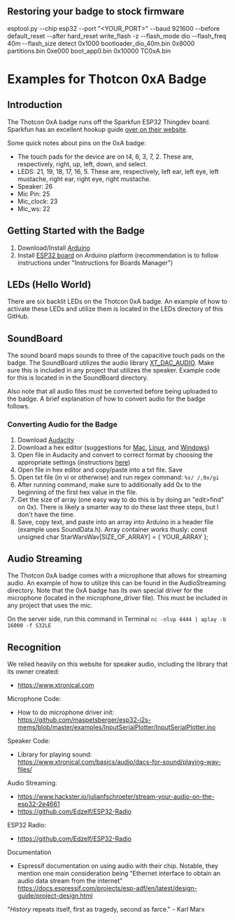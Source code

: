 
## Restoring your badge to stock firmware

esptool.py --chip esp32 --port "<YOUR_PORT>" --baud 921600 --before default_reset --after hard_reset write_flash -z --flash_mode dio --flash_freq 40m --flash_size detect 0x1000 bootloader_dio_40m.bin 0x8000 partitions.bin 0xe000 boot_app0.bin 0x10000 TC0xA.bin


# Examples for Thotcon 0xA Badge

## Introduction
The Thotcon 0xA badge runs off the Sparkfun ESP32 Thingdev board. Sparkfun has an excellent hookup guide [over on their website](https://learn.sparkfun.com/tutorials/esp32-thing-hookup-guide#introduction).

Some quick notes about pins on the 0xA badge:
* The touch pads for the device are on  t4, 6, 3, 7, 2. These are, respectively, right, up, left, down, and select.
* LEDS: 21, 19, 18, 17, 16, 5. These are, respectively, left ear, left eye, left mustache, right ear, right eye, right mustache.
* Speaker: 26
* Mic Pin: 25
* Mic_clock: 23
* Mic_ws: 22

## Getting Started with the Badge
1. Download/Install [Arduino](https://www.arduino.cc/)
2. Install [ESP32 board](https://github.com/espressif/arduino-esp32#installation-instructions) on Arduino platform (recommendation is to follow instructions under "Instructions for Boards Manager")

## LEDs (Hello World)
There are six backlit LEDs on the Thotcon 0xA badge. An example of how to activate these LEDs and utilize them is located in the LEDs directory of this GitHub.

## SoundBoard
The sound board maps sounds to three of the capacitive touch pads on the badge. The SoundBoard utilizes the audio library [XT_DAC_AUDIO](https://www.xtronical.com/the-dacaudio-library-download-and-installation/). Make sure this is included in any project that utilizes the speaker. Example code for this is located in in the SoundBoard directory.

Also note that all audio files must be converted before being uploaded to the badge. A brief explanation of how to convert audio for the badge follows.

### Converting Audio for the Badge
1. Download [Audacity](https://sourceforge.net/projects/audacity/)
2. Download a hex editor (suggestions for [Mac](https://ridiculousfish.com/hexfiend/), [Linux](https://github.com/bwrsandman/Bless), and [Windows](https://mh-nexus.de/en/hxd/))
3. Open file in Audacity and convert to correct format by choosing the appropriate settings (instructions [here](https://www.xtronical.com/basics/audio/dacs-for-sound/playing-wav-files/))
4. Open file in hex editor and copy/paste into a txt file. Save
5. Open txt file (in vi or otherwise) and run regex command: `%s/ /,0x/gi`
6. After running command, make sure to additionally add 0x to the beginning of the first hex value in the file.
7. Get the size of array (one easy way to do this is by doing an "edit>find" on 0x). There is likely a smarter way to do these last three steps, but I don't have the time.
8. Save, copy text, and paste into an array into Arduino in a header file (example uses SoundData.h). Array container works thusly: const unsigned char StarWarsWav[SIZE_OF_ARRAY] = { YOUR_ARRAY };

## Audio Streaming
The Thotcon 0xA badge comes with a microphone that allows for streaming audio. An example of how to utilize this can be found in the AudioStreaming directory. Note that the 0xA badge has its own special driver for the microphone (located in the microphone_driver file). This must be included in any project that uses the mic.

On the server side, run this command in Terminal `nc -nlvp 4444 | aplay -b 16000 -f S32LE`

## Recognition
We relied heavily on this website for speaker audio, including the library that its owner created:
* https://www.xtronical.com

Microphone Code:
* How to do microphone driver init: https://github.com/maspetsberger/esp32-i2s-mems/blob/master/examples/InputSerialPlotter/InputSerialPlotter.ino

Speaker Code:
* Library for playing sound: https://www.xtronical.com/basics/audio/dacs-for-sound/playing-wav-files/

Audio Streaming:
* https://www.hackster.io/julianfschroeter/stream-your-audio-on-the-esp32-2e4661
* https://github.com/Edzelf/ESP32-Radio

ESP32 Radio:
* https://github.com/Edzelf/ESP32-Radio

Documentation
* Espressif documentation on using audio with their chip. Notable, they mention one main consideration being “Ethernet interface to obtain an audio data stream from the internet” https://docs.espressif.com/projects/esp-adf/en/latest/design-guide/project-design.html

"_History_ repeats itself, first as tragedy, second as farce." - Karl Marx
